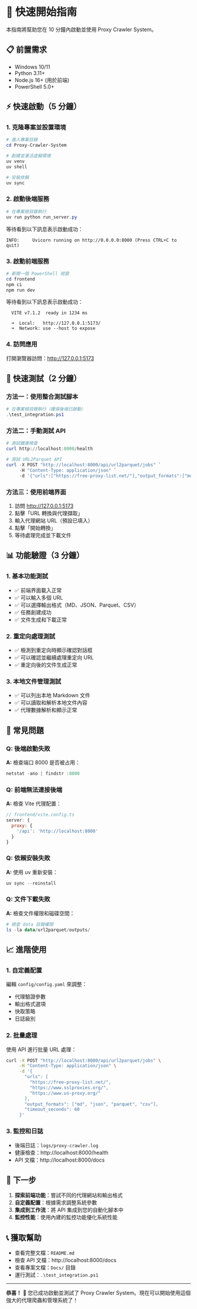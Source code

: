 # 🚀 快速開始指南

本指南將幫助您在 10 分鐘內啟動並使用 Proxy Crawler System。

## 📋 前置需求

- Windows 10/11
- Python 3.11+
- Node.js 16+ (用於前端)
- PowerShell 5.0+

## ⚡ 快速啟動（5 分鐘）

### 1. 克隆專案並設置環境

```powershell
# 進入專案目錄
cd Proxy-Crawler-System

# 創建並激活虛擬環境
uv venv
uv shell

# 安裝依賴
uv sync
```

### 2. 啟動後端服務

```powershell
# 在專案根目錄執行
uv run python run_server.py
```

等待看到以下訊息表示啟動成功：

```
INFO:     Uvicorn running on http://0.0.0.0:8000 (Press CTRL+C to quit)
```

### 3. 啟動前端服務

```powershell
# 新開一個 PowerShell 視窗
cd frontend
npm ci
npm run dev
```

等待看到以下訊息表示啟動成功：

```
  VITE v7.1.2  ready in 1234 ms

  ➜  Local:   http://127.0.0.1:5173/
  ➜  Network: use --host to expose
```

### 4. 訪問應用

打開瀏覽器訪問：http://127.0.0.1:5173

## 🧪 快速測試（2 分鐘）

### 方法一：使用整合測試腳本

```powershell
# 在專案根目錄執行（確保後端已啟動）
.\test_integration.ps1
```

### 方法二：手動測試 API

```powershell
# 測試健康檢查
curl http://localhost:8000/health

# 測試 URL2Parquet API
curl -X POST "http://localhost:8000/api/url2parquet/jobs" `
     -H "Content-Type: application/json" `
     -d '{"urls":["https://free-proxy-list.net/"],"output_formats":["md","json","parquet","csv"]}'
```

### 方法三：使用前端界面

1. 訪問 http://127.0.0.1:5173
2. 點擊「URL 轉換與代理擷取」
3. 輸入代理網站 URL（預設已填入）
4. 點擊「開始轉換」
5. 等待處理完成並下載文件

## 📊 功能驗證（3 分鐘）

### 1. 基本功能測試

- ✅ 前端界面載入正常
- ✅ 可以輸入多個 URL
- ✅ 可以選擇輸出格式（MD、JSON、Parquet、CSV）
- ✅ 任務創建成功
- ✅ 文件生成和下載正常

### 2. 重定向處理測試

- ✅ 檢測到重定向時顯示確認對話框
- ✅ 可以確認並繼續處理重定向 URL
- ✅ 重定向後的文件生成正常

### 3. 本地文件管理測試

- ✅ 可以列出本地 Markdown 文件
- ✅ 可以讀取和解析本地文件內容
- ✅ 代理數據解析和顯示正常

## 🔧 常見問題

### Q: 後端啟動失敗

**A:** 檢查端口 8000 是否被占用：

```powershell
netstat -ano | findstr :8000
```

### Q: 前端無法連接後端

**A:** 檢查 Vite 代理配置：

```javascript
// frontend/vite.config.ts
server: {
  proxy: {
    '/api': 'http://localhost:8000'
  }
}
```

### Q: 依賴安裝失敗

**A:** 使用 uv 重新安裝：

```powershell
uv sync --reinstall
```

### Q: 文件下載失敗

**A:** 檢查文件權限和磁碟空間：

```powershell
# 檢查 data 目錄權限
ls -la data/url2parquet/outputs/
```

## 📈 進階使用

### 1. 自定義配置

編輯 `config/config.yaml` 來調整：

- 代理驗證參數
- 輸出格式選項
- 快取策略
- 日誌級別

### 2. 批量處理

使用 API 進行批量 URL 處理：

```bash
curl -X POST "http://localhost:8000/api/url2parquet/jobs" \
     -H "Content-Type: application/json" \
     -d '{
       "urls": [
         "https://free-proxy-list.net/",
         "https://www.sslproxies.org/",
         "https://www.us-proxy.org/"
       ],
       "output_formats": ["md", "json", "parquet", "csv"],
       "timeout_seconds": 60
     }'
```

### 3. 監控和日誌

- 後端日誌：`logs/proxy-crawler.log`
- 健康檢查：http://localhost:8000/health
- API 文檔：http://localhost:8000/docs

## 🎯 下一步

1. **探索前端功能**：嘗試不同的代理網站和輸出格式
2. **自定義配置**：根據需求調整系統參數
3. **集成到工作流**：將 API 集成到您的自動化腳本中
4. **監控性能**：使用內建的監控功能優化系統性能

## 📞 獲取幫助

- 查看完整文檔：`README.md`
- 檢查 API 文檔：http://localhost:8000/docs
- 查看專案文檔：`Docs/` 目錄
- 運行測試：`.\test_integration.ps1`

---

**恭喜！** 🎉 您已成功啟動並測試了 Proxy Crawler System。現在可以開始使用這個強大的代理爬蟲和管理系統了！
